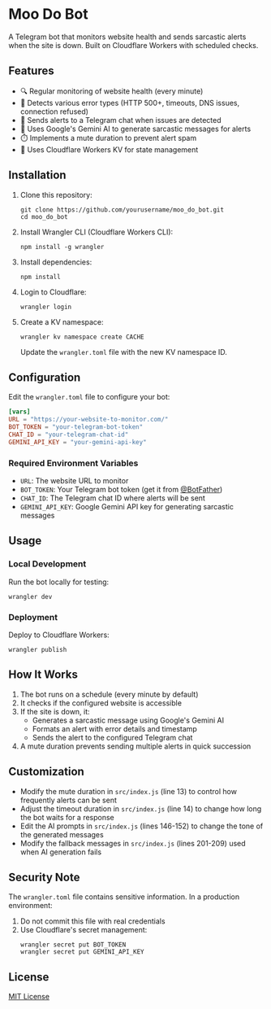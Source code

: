 # Moo Do Bot

A Telegram bot that monitors website health and sends sarcastic alerts when the site is down. Built on Cloudflare Workers with scheduled checks.

## Features

- 🔍 Regular monitoring of website health (every minute)
- 🚨 Detects various error types (HTTP 500+, timeouts, DNS issues, connection refused)
- 💬 Sends alerts to a Telegram chat when issues are detected
- 🤖 Uses Google's Gemini AI to generate sarcastic messages for alerts
- ⏱️ Implements a mute duration to prevent alert spam
- 🔄 Uses Cloudflare Workers KV for state management

## Installation

1. Clone this repository:
   ```
   git clone https://github.com/yourusername/moo_do_bot.git
   cd moo_do_bot
   ```

2. Install Wrangler CLI (Cloudflare Workers CLI):
   ```
   npm install -g wrangler
   ```

3. Install dependencies:
   ```
   npm install
   ```

4. Login to Cloudflare:
   ```
   wrangler login
   ```

5. Create a KV namespace:
   ```
   wrangler kv namespace create CACHE
   ```
   
   Update the `wrangler.toml` file with the new KV namespace ID.

## Configuration

Edit the `wrangler.toml` file to configure your bot:

```toml
[vars]
URL = "https://your-website-to-monitor.com/"
BOT_TOKEN = "your-telegram-bot-token"
CHAT_ID = "your-telegram-chat-id"
GEMINI_API_KEY = "your-gemini-api-key"
```

### Required Environment Variables

- `URL`: The website URL to monitor
- `BOT_TOKEN`: Your Telegram bot token (get it from [@BotFather](https://t.me/botfather))
- `CHAT_ID`: The Telegram chat ID where alerts will be sent
- `GEMINI_API_KEY`: Google Gemini API key for generating sarcastic messages

## Usage

### Local Development

Run the bot locally for testing:

```
wrangler dev
```

### Deployment

Deploy to Cloudflare Workers:

```
wrangler publish
```

## How It Works

1. The bot runs on a schedule (every minute by default)
2. It checks if the configured website is accessible
3. If the site is down, it:
   - Generates a sarcastic message using Google's Gemini AI
   - Formats an alert with error details and timestamp
   - Sends the alert to the configured Telegram chat
4. A mute duration prevents sending multiple alerts in quick succession

## Customization

- Modify the mute duration in `src/index.js` (line 13) to control how frequently alerts can be sent
- Adjust the timeout duration in `src/index.js` (line 14) to change how long the bot waits for a response
- Edit the AI prompts in `src/index.js` (lines 146-152) to change the tone of the generated messages
- Modify the fallback messages in `src/index.js` (lines 201-209) used when AI generation fails

## Security Note

The `wrangler.toml` file contains sensitive information. In a production environment:

1. Do not commit this file with real credentials
2. Use Cloudflare's secret management:
   ```
   wrangler secret put BOT_TOKEN
   wrangler secret put GEMINI_API_KEY
   ```

## License

[MIT License](LICENSE)